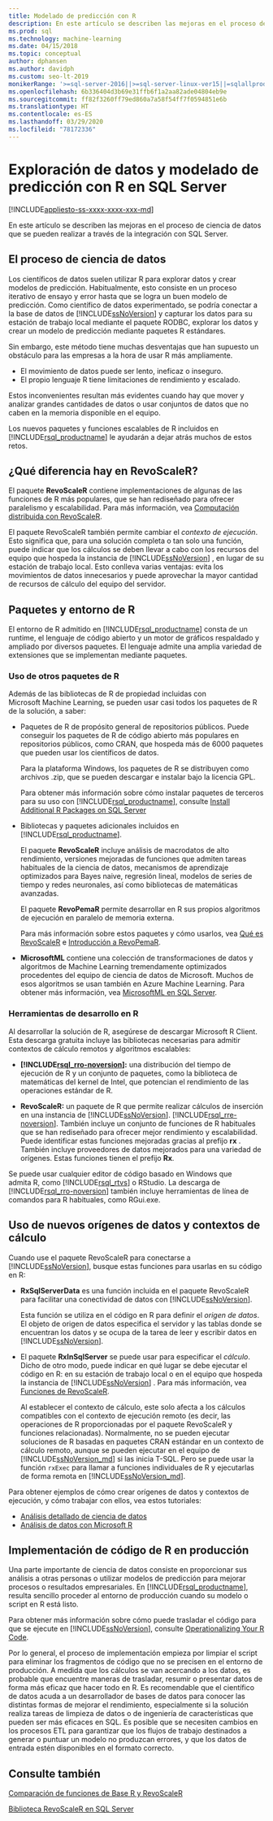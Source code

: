 ```yaml
---
title: Modelado de predicción con R
description: En este artículo se describen las mejoras en el proceso de ciencia de datos que se pueden realizar a través de la integración con SQL Server.
ms.prod: sql
ms.technology: machine-learning
ms.date: 04/15/2018
ms.topic: conceptual
author: dphansen
ms.author: davidph
ms.custom: seo-lt-2019
monikerRange: '>=sql-server-2016||>=sql-server-linux-ver15||=sqlallproducts-allversions'
ms.openlocfilehash: 6b336404d3b69e31ffb6f1a2aa82ade04804eb9e
ms.sourcegitcommit: ff82f3260ff79ed860a7a58f54ff7f0594851e6b
ms.translationtype: HT
ms.contentlocale: es-ES
ms.lasthandoff: 03/29/2020
ms.locfileid: "78172336"
---
```

# <a name="data-exploration-and-predictive-modeling-with-r-in-sql-server"></a>Exploración de datos y modelado de predicción con R en SQL Server
[!INCLUDE[appliesto-ss-xxxx-xxxx-xxx-md](../../includes/appliesto-ss-xxxx-xxxx-xxx-md.md)]

En este artículo se describen las mejoras en el proceso de ciencia de datos que se pueden realizar a través de la integración con SQL Server.

## <a name="the-data-science-process"></a>El proceso de ciencia de datos

Los científicos de datos suelen utilizar R para explorar datos y crear modelos de predicción. Habitualmente, esto consiste en un proceso iterativo de ensayo y error hasta que se logra un buen modelo de predicción. Como científico de datos experimentado, se podría conectar a la base de datos de [!INCLUDE[ssNoVersion](../../includes/ssnoversion-md.md)] y capturar los datos para su estación de trabajo local mediante el paquete RODBC, explorar los datos y crear un modelo de predicción mediante paquetes R estándares.

Sin embargo, este método tiene muchas desventajas que han supuesto un obstáculo para las empresas a la hora de usar R más ampliamente. 

+ El movimiento de datos puede ser lento, ineficaz o inseguro.
+ El propio lenguaje R tiene limitaciones de rendimiento y escalado.

Estos inconvenientes resultan más evidentes cuando hay que mover y analizar grandes cantidades de datos o usar conjuntos de datos que no caben en la memoria disponible en el equipo.

Los nuevos paquetes y funciones escalables de R incluidos en [!INCLUDE[rsql_productname](../../includes/rsql-productname-md.md)] le ayudarán a dejar atrás muchos de estos retos. 

## <a name="whats-different-about-revoscaler"></a>¿Qué diferencia hay en RevoScaleR?

El paquete **RevoScaleR** contiene implementaciones de algunas de las funciones de R más populares, que se han rediseñado para ofrecer paralelismo y escalabilidad. Para más información, vea [Computación distribuida con RevoScaleR](https://docs.microsoft.com/machine-learning-server/r/how-to-revoscaler-distributed-computing).

El paquete RevoScaleR también permite cambiar el *contexto de ejecución*. Esto significa que, para una solución completa o tan solo una función, puede indicar que los cálculos se deben llevar a cabo con los recursos del equipo que hospeda la instancia de [!INCLUDE[ssNoVersion](../../includes/ssnoversion-md.md)] , en lugar de su estación de trabajo local. Esto conlleva varias ventajas: evita los movimientos de datos innecesarios y puede aprovechar la mayor cantidad de recursos de cálculo del equipo del servidor.

## <a name="r-environment-and-packages"></a>Paquetes y entorno de R

El entorno de R admitido en [!INCLUDE[rsql_productname](../../includes/rsql-productname-md.md)] consta de un runtime, el lenguaje de código abierto y un motor de gráficos respaldado y ampliado por diversos paquetes. El lenguaje admite una amplia variedad de extensiones que se implementan mediante paquetes.  

### <a name="using-other-r-packages"></a>Uso de otros paquetes de R

Además de las bibliotecas de R de propiedad incluidas con Microsoft Machine Learning, se pueden usar casi todos los paquetes de R de la solución, a saber:

+ Paquetes de R de propósito general de repositorios públicos. Puede conseguir los paquetes de R de código abierto más populares en repositorios públicos, como CRAN, que hospeda más de 6000 paquetes que pueden usar los científicos de datos.
  
  Para la plataforma Windows, los paquetes de R se distribuyen como archivos .zip, que se pueden descargar e instalar bajo la licencia GPL.  
  
  Para obtener más información sobre cómo instalar paquetes de terceros para su uso con [!INCLUDE[rsql_productname](../../includes/rsql-productname-md.md)], consulte [Install Additional R Packages on SQL Server](../../advanced-analytics/r/install-additional-r-packages-on-sql-server.md)  
  
+ Bibliotecas y paquetes adicionales incluidos en [!INCLUDE[rsql_productname](../../includes/rsql-productname-md.md)].   
  
     El paquete **RevoScaleR** incluye análisis de macrodatos de alto rendimiento, versiones mejoradas de funciones que admiten tareas habituales de la ciencia de datos, mecanismos de aprendizaje optimizados para Bayes naive, regresión lineal, modelos de series de tiempo y redes neuronales, así como bibliotecas de matemáticas avanzadas.  
  
     El paquete **RevoPemaR** permite desarrollar en R sus propios algoritmos de ejecución en paralelo de memoria externa.  
  
     Para más información sobre estos paquetes y cómo usarlos, vea [Qué es RevoScaleR](https://docs.microsoft.com/machine-learning-server/r/concept-what-is-revoscaler) e [Introducción a RevoPemaR](https://docs.microsoft.com/machine-learning-server/r/how-to-developer-pemar). 

+ **MicrosoftML** contiene una colección de transformaciones de datos y algoritmos de Machine Learning tremendamente optimizados procedentes del equipo de ciencia de datos de Microsoft. Muchos de esos algoritmos se usan también en Azure Machine Learning. Para obtener más información, vea [MicrosoftML en SQL Server](ref-r-microsoftml.md).

### <a name="r-development-tools"></a>Herramientas de desarrollo en R

Al desarrollar la solución de R, asegúrese de descargar Microsoft R Client. Esta descarga gratuita incluye las bibliotecas necesarias para admitir contextos de cálculo remotos y algoritmos escalables:

+ **[!INCLUDE[rsql_rro-noversion](../../includes/rsql-rro-noversion-md.md)]:** una distribución del tiempo de ejecución de R y un conjunto de paquetes, como la biblioteca de matemáticas del kernel de Intel, que potencian el rendimiento de las operaciones estándar de R.  
  
+ **RevoScaleR:** un paquete de R que permite realizar cálculos de inserción en una instancia de [!INCLUDE[ssNoVersion](../../includes/ssnoversion-md.md)]. [!INCLUDE[rsql_rre-noversion](../../includes/rsql-rre-noversion-md.md)]. También incluye un conjunto de funciones de R habituales que se han rediseñado para ofrecer mejor rendimiento y escalabilidad. Puede identificar estas funciones mejoradas gracias al prefijo **rx** . También incluye proveedores de datos mejorados para una variedad de orígenes. Estas funciones tienen el prefijo **Rx**.

Se puede usar cualquier editor de código basado en Windows que admita R, como [!INCLUDE[rsql_rtvs](../../includes/rsql-rtvs-md.md)] o RStudio. La descarga de [!INCLUDE[rsql_rro-noversion](../../includes/rsql-rro-noversion-md.md)] también incluye herramientas de línea de comandos para R habituales, como RGui.exe.

## <a name="use-new-data-sources-and-compute-contexts"></a>Uso de nuevos orígenes de datos y contextos de cálculo

Cuando use el paquete RevoScaleR para conectarse a [!INCLUDE[ssNoVersion](../../includes/ssnoversion-md.md)], busque estas funciones para usarlas en su código en R:

+ **RxSqlServerData** es una función incluida en el paquete RevoScaleR para facilitar una conectividad de datos con [!INCLUDE[ssNoVersion](../../includes/ssnoversion-md.md)].
  
     Esta función se utiliza en el código en R para definir el *origen de datos*. El objeto de origen de datos especifica el servidor y las tablas donde se encuentran los datos y se ocupa de la tarea de leer y escribir datos en [!INCLUDE[ssNoVersion](../../includes/ssnoversion-md.md)].
  
-   El paquete **RxInSqlServer** se puede usar para especificar el *cálculo*.  Dicho de otro modo, puede indicar en qué lugar se debe ejecutar el código en R: en su estación de trabajo local o en el equipo que hospeda la instancia de [!INCLUDE[ssNoVersion](../../includes/ssnoversion-md.md)] .  Para más información, vea [Funciones de RevoScaleR](https://docs.microsoft.com/machine-learning-server/r-reference/revoscaler/revoscaler).
  
     Al establecer el contexto de cálculo, este solo afecta a los cálculos compatibles con el contexto de ejecución remoto (es decir, las operaciones de R proporcionadas por el paquete RevoScaleR y funciones relacionadas). Normalmente, no se pueden ejecutar soluciones de R basadas en paquetes CRAN estándar en un contexto de cálculo remoto, aunque se pueden ejecutar en el equipo de [!INCLUDE[ssNoVersion_md](../../includes/ssnoversion-md.md)] si las inicia T-SQL. Pero se puede usar la función `rxExec` para llamar a funciones individuales de R y ejecutarlas de forma remota en [!INCLUDE[ssNoVersion_md](../../includes/ssnoversion-md.md)].

Para obtener ejemplos de cómo crear orígenes de datos y contextos de ejecución, y cómo trabajar con ellos, vea estos tutoriales:

+ [Análisis detallado de ciencia de datos](../../advanced-analytics/tutorials/deepdive-data-science-deep-dive-using-the-revoscaler-packages.md)  
+  [Análisis de datos con Microsoft R](https://docs.microsoft.com/machine-learning-server/r/how-to-introduction)

## <a name="deploy-r-code-to-production"></a>Implementación de código de R en producción

Una parte importante de ciencia de datos consiste en proporcionar sus análisis a otras personas o utilizar modelos de predicción para mejorar procesos o resultados empresariales. En [!INCLUDE[rsql_productname](../../includes/rsql-productname-md.md)], resulta sencillo proceder al entorno de producción cuando su modelo o script en R está listo.

Para obtener más información sobre cómo puede trasladar el código para que se ejecute en [!INCLUDE[ssNoVersion](../../includes/ssnoversion-md.md)], consulte [Operationalizing Your R Code](../../advanced-analytics/r/operationalizing-your-r-code.md).

Por lo general, el proceso de implementación empieza por limpiar el script para eliminar los fragmentos de código que no se precisen en el entorno de producción. A medida que los cálculos se van acercando a los datos, es probable que encuentre maneras de trasladar, resumir o presentar datos de forma más eficaz que hacer todo en R. Es recomendable que el científico de datos acuda a un desarrollador de bases de datos para conocer las distintas formas de mejorar el rendimiento, especialmente si la solución realiza tareas de limpieza de datos o de ingeniería de características que pueden ser más eficaces en SQL. Es posible que se necesiten cambios en los procesos ETL para garantizar que los flujos de trabajo destinados a generar o puntuar un modelo no produzcan errores, y que los datos de entrada estén disponibles en el formato correcto.

## <a name="see-also"></a>Consulte también

[Comparación de funciones de Base R y RevoScaleR](https://docs.microsoft.com/machine-learning-server/r-reference/revoscaler/revoscaler-compared-to-base-r)

[Biblioteca RevoScaleR en SQL Server](ref-r-revoscaler.md)

